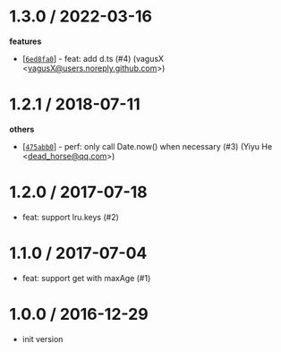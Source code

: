 
1.3.0 / 2022-03-16
==================

**features**
  * [[`6ed8fa0`](http://github.com/node-modules/ylru/commit/6ed8fa004e1a0d634ba8d277f70933a7a8945cf2)] - feat: add d.ts (#4) (vagusX <<vagusX@users.noreply.github.com>>)

1.2.1 / 2018-07-11
==================

**others**
  * [[`475abb0`](http://github.com/node-modules/ylru/commit/475abb0e9c787fd65d7c3dd3d2d74d67560b0bec)] - perf: only call Date.now() when necessary (#3) (Yiyu He <<dead_horse@qq.com>>)

1.2.0 / 2017-07-18
==================

  * feat: support lru.keys (#2)

1.1.0 / 2017-07-04
==================

  * feat: support get with maxAge (#1)

1.0.0 / 2016-12-29
==================

 * init version

